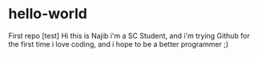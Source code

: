 # hello-world
First repo [test]
Hi this is Najib i'm a SC Student, and i'm trying Github for the first time
i love coding, and i hope to be a better programmer ;)
